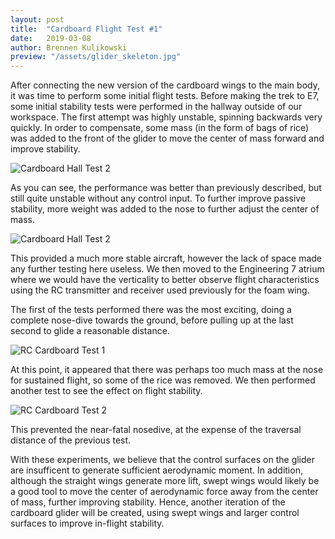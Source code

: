 ```yaml
---
layout: post
title:  "Cardboard Flight Test #1"
date:   2019-03-08
author: Brennen Kulikowski
preview: "/assets/glider_skeleton.jpg"
---
```


After connecting the new version of the cardboard wings to the main body, it was time to perform some initial flight tests. 
Before making the trek to E7, some initial stability tests were performed in the hallway outside of our workspace.
The first attempt was highly unstable, spinning backwards very quickly. In order to compensate, some mass (in the form of
bags of rice) was added to the front of the glider to move the center of mass forward and improve stability.

![Cardboard Hall Test 2](/assets/CardboardTest1.gif)

As you can see, the performance was better than previously described, but still quite unstable without any control input.
To further improve passive stability, more weight was added to the nose to further adjust the center of mass.

![Cardboard Hall Test 2](/assets/CardboardTest2.gif)

This provided a much more stable aircraft, however the lack of space made any further testing here useless. We then moved to
the Engineering 7 atrium where we would have the verticality to better observe flight characteristics using the RC transmitter and
receiver used previously for the foam wing.

The first of the tests performed there was the most exciting, doing a complete nose-dive towards the ground, before pulling up
at the last second to glide a reasonable distance.

![RC Cardboard Test 1](/assets/CardboardTest3.gif)

At this point, it appeared that there was perhaps too much mass at the nose for sustained flight, so some of the rice was removed.
We then performed another test to see the effect on flight stability.

![RC Cardboard Test 2](/assets/CardboardTest4.gif)

This prevented the near-fatal nosedive, at the expense of the traversal distance of the previous test.

With these experiments, we believe that the control surfaces on the glider are insufficent to generate sufficient aerodynamic moment.
In addition, although the straight wings generate more lift, swept wings would likely be a good tool to move the center of aerodynamic
force away from the center of mass, further improving stability. Hence, another iteration of the cardboard glider will be created,
using swept wings and larger control surfaces to improve in-flight stability.
